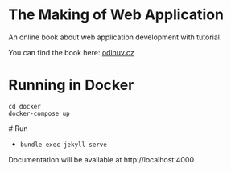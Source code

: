# The Making of Web Application

An online book about web application development with tutorial.

You can find the book here: [odinuv.cz](http://odinuv.cz)

# Running in Docker

```
cd docker
docker-compose up
```

# Run

* `bundle exec jekyll serve`

Documentation will be available at http://localhost:4000
